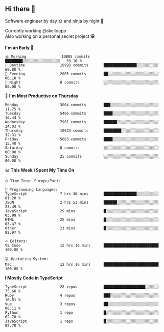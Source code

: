 ## Hi there 👋

Software engineer by day 🌞 and ninja by night 🌝

Currently working @skelloapp <br>
Also working on a personal secret project 🕵️

<!--START_SECTION:waka-->
**I'm an Early 🐤** 

```text
🌞 Morning                10885 commits       ████████░░░░░░░░░░░░░░░░░   33.10 % 
🌆 Daytime                19993 commits       ███████████████░░░░░░░░░░   60.80 % 
🌃 Evening                2005 commits        ██░░░░░░░░░░░░░░░░░░░░░░░   06.10 % 
🌙 Night                  0 commits           ░░░░░░░░░░░░░░░░░░░░░░░░░   00.00 % 
```
📅 **I'm Most Productive on Thursday** 

```text
Monday                   3864 commits        ███░░░░░░░░░░░░░░░░░░░░░░   11.75 % 
Tuesday                  5406 commits        ████░░░░░░░░░░░░░░░░░░░░░   16.44 % 
Wednesday                7901 commits        ██████░░░░░░░░░░░░░░░░░░░   24.03 % 
Thursday                 10624 commits       ████████░░░░░░░░░░░░░░░░░   32.31 % 
Friday                   5063 commits        ████░░░░░░░░░░░░░░░░░░░░░   15.40 % 
Saturday                 0 commits           ░░░░░░░░░░░░░░░░░░░░░░░░░   00.00 % 
Sunday                   25 commits          ░░░░░░░░░░░░░░░░░░░░░░░░░   00.08 % 
```


📊 **This Week I Spent My Time On** 

```text
🕑︎ Time Zone: Europe/Paris

💬 Programming Languages: 
TypeScript               7 hrs 30 mins       ███████████████░░░░░░░░░░   61.20 % 
JSON                     2 hrs 53 mins       ██████░░░░░░░░░░░░░░░░░░░   23.49 % 
JavaScript               29 mins             █░░░░░░░░░░░░░░░░░░░░░░░░   03.99 % 
HTML                     25 mins             █░░░░░░░░░░░░░░░░░░░░░░░░   03.47 % 
Other                    21 mins             █░░░░░░░░░░░░░░░░░░░░░░░░   02.97 % 

🔥 Editors: 
VS Code                  12 hrs 16 mins      █████████████████████████   100.00 % 

💻 Operating System: 
Mac                      12 hrs 16 mins      █████████████████████████   100.00 % 
```

**I Mostly Code in TypeScript** 

```text
TypeScript               28 repos            ███████████████████░░░░░░   75.68 % 
Ruby                     4 repos             ███░░░░░░░░░░░░░░░░░░░░░░   10.81 % 
Vue                      3 repos             ██░░░░░░░░░░░░░░░░░░░░░░░   08.11 % 
Python                   1 repo              █░░░░░░░░░░░░░░░░░░░░░░░░   02.70 % 
JavaScript               1 repo              █░░░░░░░░░░░░░░░░░░░░░░░░   02.70 % 
```




<!--END_SECTION:waka-->

<!--
**antoinelncl/antoinelncl** is a ✨ _special_ ✨ repository because its `README.md` (this file) appears on your GitHub profile.

Here are some ideas to get you started:

- 🔭 I’m currently working on ...
- 🌱 I’m currently learning ...
- 👯 I’m looking to collaborate on ...
- 🤔 I’m looking for help with ...
- 💬 Ask me about ...
- 📫 How to reach me: ...
- 😄 Pronouns: ...
- ⚡ Fun fact: ...
-->
